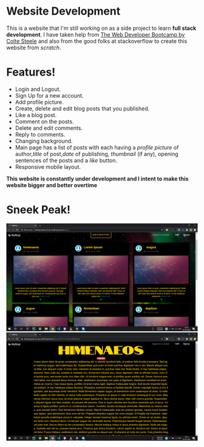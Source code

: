 # Website Development

This is a website that I'm still working on as a side project to learn  **full stack development**. I have taken help from [The Web Developer Bootcamp by Colte Steele](https://www.udemy.com/course/the-web-developer-bootcamp/) and also from the good folks at stackoverflow to create this website from *scratch*.
# Features!

  - Login and Logout.
  - Sign Up for a new account.
  - Add profile picture.
  - Create, delete and edit blog posts that you published.
  - Like a blog post. 
  - Comment on the posts.
  - Delete and edit comments.
  - Reply to comments.
  - Changing background.
  - Main page has a list of posts with each having a *profile picture* of author,*title* of post,*date* of publishing, *thumbnail* (if any), opening sentences of the posts and a *like* button.
  - Responsive mobile layout.

**This website is constantly under development and I intent to make this website bigger and better overtime**

# Sneek Peak!

![image path broken](https://github.com/ajayunni/Blog/blob/master/pics/imag1.png?raw=true "Main Page")
![image path broken](https://github.com/ajayunni/Blog/blob/master/pics/imag2.png "Blog Post")
